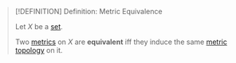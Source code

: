 >[!DEFINITION] Definition: Metric Equivalence
>
>Let $X$ be a [set](../../Set%20Theory/Set.md).
>
>Two [metrics](Metric.md) on $X$ are **equivalent** iff they induce the same [metric topology](The%20Metric%20Topology.md) on it.
>